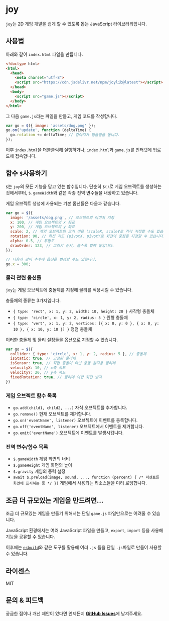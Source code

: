 # joy
`joy`는 2D 게임 개발을 쉽게 할 수 있도록 돕는 JavaScript 라이브러리입니다.

## 사용법
아래와 같이 `index.html` 파일을 만듭니다.

```html
<!doctype html>
<html>
  <head>
    <meta charset="utf-8">
    <script src="https://cdn.jsdelivr.net/npm/joylib@latest"></script>
  </head>
  <body>
    <script src="game.js"></script>
  </body>
</html>
```

그 다음 `game.js`라는 파일을 만들고, 게임 코드를 작성합니다.

```js
var go = $({ image: 'assets/dog.png' });
go.on('update', function (deltaTime) {
  go.rotation += deltaTime; // 강아지가 뱅글뱅글 돕니다.
});
```

이후 `index.html`을 더블클릭해 실행하거나, `index.html`과 `game.js`를 인터넷에 업로드해 접속합니다.

## 함수 `$`사용하기
`$`는 `joy`의 모든 기능을 담고 있는 함수입니다. 단순히 `$()`로 게임 오브젝트를 생성하는 것에서부터, `$.gameWidth`와 같은 각종 전역 변수들을 내장하고 있습니다.

게임 오브젝트 생성에 사용되는 기본 옵션들은 다음과 같습니다.
```js
var go = $({
  image: '/assets/dog.png', // 오브젝트의 이미지 지정
  x: 100, // 게임 오브젝트의 x 좌표
  y: 200, // 게임 오브젝트의 y 좌표
  scale: 2, // 게임 오브젝트의 크기 비율 (scaleX, scaleY로 각각 지정할 수도 있습니다.)
  rotation: 90, // 화전 각도 (pivotX, pivotY로 회전의 중점을 지정할 수 있습니다.)
  alpha: 0.5, // 투명도
  drawOrder: 123, // 그리기 순서, 클수록 앞에 놓입니다.
});

// 다음과 같이 추후에 옵션을 변경할 수도 있습니다.
go.x = 300;
```

### 물리 관련 옵션들
`joy`는 게임 오브젝트에 충돌체를 지정해 물리를 적용시킬 수 있습니다.

충돌체의 종류는 3가지입니다.
- `{ type: 'rect', x: 1, y: 2, width: 10, height: 20 }` 사각형 충돌체
- `{ type: 'circle', x: 1, y: 2, radius: 5 }` 원형 충돌체
- `{ type: 'vert', x: 1, y: 2, vertices: [{ x: 0, y: 0 }, { x: 0, y: 10 }, { x: 10, y: 10 }] }` 정점 충돌체

이러한 충돌체 및 물리 설정들을 옵션으로 지정할 수 있습니다.
```js
var go = $({
  collider: { type: 'circle', x: 1, y: 2, radius: 5 }, // 충돌체
  isStatic: true, // 고정된 물리체
  isSensor: true, // 직접 충돌이 아닌 충돌 감지용 물리체
  velocityX: 10, // x축 속도
  velocityY: 20, // y축 속도
  fixedRotation: true, // 물리에 의한 회전 방지
})
```

### 게임 오브젝트 함수 목록
- `go.add(child1, child2, ...)` 자식 오브젝트를 추가합니다.
- `go.remove()` 현재 오브젝트를 제거합니다.
- `go.on('eventName', listener)` 오브젝트에 이벤트를 등록합니다.
- `go.off('eventName', listener)` 오브젝트에서 이벤트를 제거합니다.
- `go.emit('eventName')` 오브젝트에 이벤트를 발생시킵니다.

### 전역 변수/함수 목록
- `$.gameWidth` 게임 화면의 너비
- `$.gameHeight` 게임 화면의 높이
- `$.gravity` 게임의 중력 설정
- `await $.preload(image, sound, ..., function (percent) { /* 퍼센트를 화면에 표시하는 등 */ })` 게임에서 사용되는 리소스들을 미리 로딩합니다.

## 조금 더 규모있는 게임을 만드려면...
조금 더 규모있는 게임을 만들기 위해서는 단일 `game.js` 파일만으로는 어려울 수 있습니다.

JavaScript 환경에서는 여러 JavaScript 파일을 만들고, `export`, `import` 등을 사용해 기능을 공유할 수 있습니다.

이후에는 [`esbuild`](https://esbuild.github.io/)와 같은 도구를 활용해 여러 `.js` 들을 단일 `.js`파일로 만들어 사용할 수 있습니다.

## 라이센스
MIT

## 문의 & 피드백
궁금한 점이나 개선 제안이 있다면 언제든지 [**GitHub Issues**](https://github.com/joy-js/joy/issues)에 남겨주세요.
